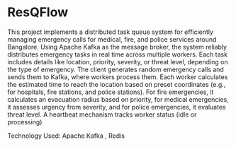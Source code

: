 # ResQFlow
This project implements a distributed task queue system for efficiently managing emergency calls for medical, fire, and police services around Bangalore. Using Apache Kafka as the message broker, the system reliably distributes emergency tasks in real time across multiple workers. Each task includes details like location, priority, severity, or threat level, depending on the type of emergency. The client generates random emergency calls and sends them to Kafka, where workers process them. Each worker calculates the estimated time to reach the location based on preset coordinates (e.g., for hospitals, fire stations, and police stations). For fire emergencies, it calculates an evacuation radius based on priority, for medical emergencies, it assesses urgency from severity, and for police emergencies, it evaluates threat level. A heartbeat mechanism tracks worker status (idle or processing)

Technology Used: 
Apache Kafka ,
Redis 

